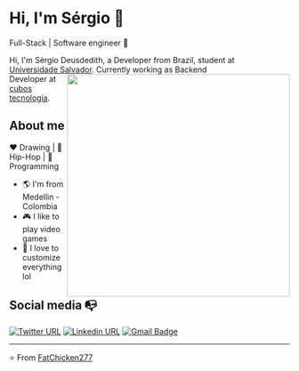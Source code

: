 # Hi, I'm Sérgio :chicken:

Full-Stack | Software engineer :robot:

Hi, I'm Sérgio Deusdedith, a Developer from Brazil, student at <br/> [Universidade Salvador](https://www.unifacs.br/). <img align="right" width="400" height="auto" src="https://media.giphy.com/media/mAJxVnLmZcZMzhyPvO/giphy.gif"> Currently working as Backend <br/>Developer at [cubos tecnologia](https://cubos.io/).

## About me

:heart: Drawing | :black_heart: Hip-Hop | :blue_heart: Programming

- :earth_americas: I'm from Medellin - Colombia
- :video_game: I like to play video games
- :gem: I love to customize everything lol

## Social media :mailbox_with_no_mail:

[![Twitter URL](https://img.shields.io/twitter/url?color=%231DA1F2&label=follow&logo=twitter&logoColor=%231DA1F2&style=flat-square&url=https%3A%2F%2Fwww.twitter.com%2Fuser%osergioneto)](https://twitter.com/osergioneto)
[![Linkedin URL](https://img.shields.io/twitter/url?color=%230072b1&label=connect&logo=linkedin&logoColor=%230072b1&style=flat-square&url=https%3A%2F%2Fwww.linkedin.com%2Fin%2Fosergioneto%2F)](https://www.linkedin.com/in/osergioneto/)
[![Gmail Badge](https://img.shields.io/twitter/url?color=red&label=mail&logo=gmail&logoColor=red&style=flat-square&url=https%3A%2F%2Fwww.reddit.com%2Fuser%2FFatChicken277)](mailto:sergio.deusdedith@gmail.com)

---

⭐️ From [FatChicken277](https://github.com/FatChicken277)
